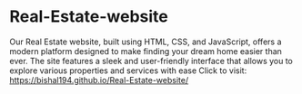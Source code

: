 # Real-Estate-website
Our Real Estate website, built using HTML, CSS, and JavaScript, offers a modern platform designed to make finding your dream home easier than ever. The site features a sleek and user-friendly interface that allows you to explore various properties and services with ease
Click to visit:  https://bishal194.github.io/Real-Estate-website/
